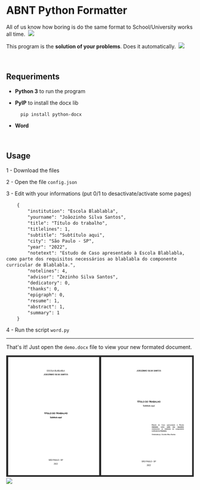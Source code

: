 # ABNT Python Formatter

All of us know how boring is do the same format to School/University works all time.&nbsp;
<img width=30 src="https://media1.tenor.com/images/26b6ab7ab43903ff78f20daa794c9d2e/tenor.gif?itemid=13987646">

This program is the **solution of your problems**. Does it automatically.&nbsp;
<img width=35 src="https://media1.tenor.com/images/b5b525642d31fc32571618da55f973e5/tenor.gif?itemid=4786736">

&nbsp;

## Requeriments

- **Python 3** to run the program

- **PyIP** to install the docx lib

        pip install python-docx

- **Word**

&nbsp;

## Usage

1 - Download the files

2 - Open the file `config.json`

3 - Edit with your informations (put 0/1 to desactivate/activate some pages)


        {
            "institution": "Escola Blablabla",
            "yourname": "Joãozinho Silva Santos",
            "title": "Título do trabalho",
            "titlelines": 1,
            "subtitle": "Subtítulo aqui",
            "city": "São Paulo - SP",
            "year": "2022",
            "notetext": "Estudo de Caso apresentado à Escola Blablabla, como parte dos requisitos necessários ao blablabla do componente curricular de Blablabla.",
            "notelines": 4,
            "advisor": "Zezinho Silva Santos",
            "dedicatory": 0,
            "thanks": 0,
            "epigraph": 0,
            "resume": 1,
            "abstract": 1,
            "summary": 1
        }

4 - Run the script `word.py`

---

That's it! Just open the `demo.docx` file to view your new formated document.

<img width=550  src="./example.jpg">
<img width=225 src="https://media.tenor.com/images/613bd7927e04bd41b580963e98843eaa/tenor.gif">